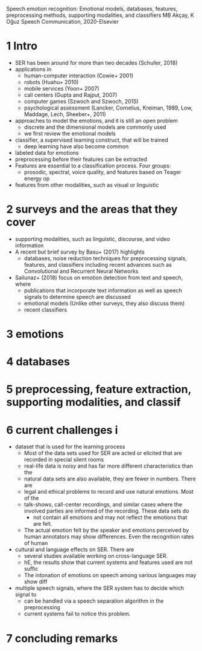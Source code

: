 Speech emotion recognition:
  Emotional models, databases, features, preprocessing methods, supporting
  modalities, and classifiers
MB Akçay, K Oğuz 
Speech Communication, 2020-Elsevier

# 1 Intro

* SER has been around for more than two decades (Schuller, 2018)
* applications in
  * human-computer interaction (Cowie+ 2001)
  * robots (Huahu+ 2010)
  * mobile services (Yoon+ 2007)
  * call centers (Gupta and Rajput, 2007)
  * computer games (Szwoch and Szwoch, 2015)
  * psychological assessment
    (Lancker, Cornelius, Kreiman, 1989, Low, Maddage, Lech, Sheeber+, 2011)
* approaches to model the emotions, and it is still an open problem
  * discrete and the dimensional models are commonly used
  * we first review the emotional models
* classifier, a supervised learning construct, that will be trained
  * deep learning have also become common
* labeled data for emotions
* preprocessing before their features can be extracted
* Features are essential to a classification process. Four groups:
  * prosodic, spectral, voice quality, and features based on Teager energy op
* features from other modalities, such as visual or linguistic

# 2 surveys and the areas that they cover

* supporting modalities, such as linguistic, discourse, and video information
* A recent but brief survey by Basu+ (2017) highlights
  * databases, noise reduction techniques for preprocessing signals, features,
    and classifiers including
    recent advances such as Convolutional and Recurrent Neural Networks
* Sailunaz+ (2018) focus on emotion detection from text and speech, where
  * publications that incorporate text information as well as speech signals to
    determine speech are discussed
  * emotional models (Unlike other surveys, they also discuss them)
  * recent classifiers

# 3 emotions

# 4 databases

# 5 preprocessing, feature extraction, supporting modalities, and classif

# 6 current challenges i

* dataset that is used for the learning process
  * Most of the data sets used for SER are acted or elicited that are recorded
    in special silent rooms
  * real-life data is noisy and has far more different characteristics than the
  * natural data sets are also available, they are fewer in numbers. There are
  * legal and ethical problems to record and use natural emotions. Most of the
  * talk-shows, call-center recordings, and similar cases where the involved
    parties are informed of the recording.  These data sets do
    * not contain all emotions and may not reflect the emotions that are felt.
  * The actual emotion felt by the speaker and emotions perceived by human
    annotators may show differences. Even the recognition rates of human
* cultural and language effects on SER. There are
  * several studies available working on cross-language SER. 
  * hE, the results show that current systems and features used are not suffic
  * The intonation of emotions on speech among various languages may show diff
* multiple speech signals, where the SER system has to decide which signal to
  * can be handled via a speech separation algorithm in the preprocessing
  * current systems fail to notice this problem.

# 7 concluding remarks
